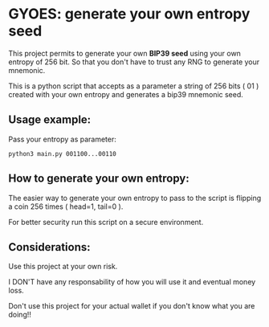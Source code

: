 # GYOES: generate your own entropy seed

This project permits to generate your own **BIP39 seed** using your own entropy of 256 bit. So that you don't have to trust any RNG to generate your mnemonic.

This is a python script that accepts as a parameter a string of 256 bits ( 01 ) created with your own entropy and generates a bip39 mnemonic seed.

## Usage example:
Pass your entropy as parameter:

```
python3 main.py 001100...00110
```

## How to generate your own entropy:
The easier way to generate your own entropy to pass to the script is flipping a coin 256 times ( head=1, tail=0 ).

For better security run this script on a secure environment.

## Considerations:
Use this project at your own risk. 

I DON'T have any responsability of how you will use it and eventual money loss.

Don't use this project for your actual wallet if you don't know what you are doing!!

